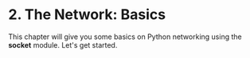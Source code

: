 # 2. The Network: Basics

This chapter will give you some basics on Python networking using the **socket** module.
Let's get started.
